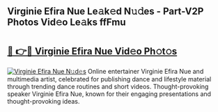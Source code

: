## Virginie Efira Nue Le𝚊k𝚎d N𝚞𝚍es - Part-V2P Photos Vid𝚎o Le𝚊ks ffFmu

# <h2><a href="http://fb45yv8.evod.top/?m=Virginie+Efira+Nue">🔗 👉🔴 Virginie Efira Nue Vid𝚎o Ph𝚘t𝚘s</a></h2>

[![Virginie Efira Nue N𝚞d𝚎s](https://i.imgur.com/8V9OHl7.gif)](http://fb45yv8.evod.top/?m=Virginie+Efira+Nue)
Online entertainer Virginie Efira Nue and multimedia artist, celebrated for publishing dance and lifestyle material through trending dance routines and short videos. Thought-provoking speaker Virginie Efira Nue, known for their engaging presentations and thought-provoking ideas. 
